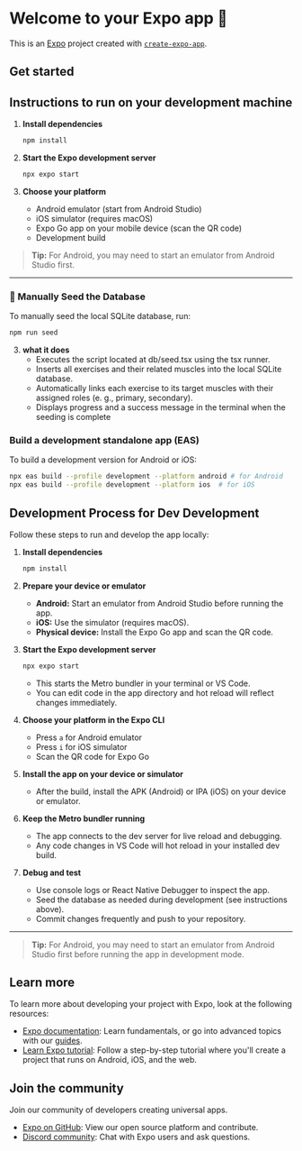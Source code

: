 # Welcome to your Expo app 👋

This is an [Expo](https://expo.dev) project created with [`create-expo-app`](https://www.npmjs.com/package/create-expo-app).

## Get started

## Instructions to run on your development machine

1. **Install dependencies**

   ```bash
   npm install
   ```

2. **Start the Expo development server**

   ```bash
   npx expo start
   ```

3. **Choose your platform**
   - Android emulator (start from Android Studio)
   - iOS simulator (requires macOS)
   - Expo Go app on your mobile device (scan the QR code)
   - Development build

> **Tip:** For Android, you may need to start an emulator from Android Studio first.

---

### 🧠 Manually Seed the Database

To manually seed the local SQLite database, run:

```bash
npm run seed
```

3. **what it does**
   - Executes the script located at db/seed.tsx using the tsx runner.
   - Inserts all exercises and their related muscles into the local SQLite database.
   - Automatically links each exercise to its target muscles with their assigned roles (e. g., primary, secondary).
   - Displays progress and a success message in the terminal when the seeding is complete

### Build a development standalone app (EAS)

To build a development version for Android or iOS:

```bash
npx eas build --profile development --platform android # for Android
npx eas build --profile development --platform ios  # for iOS

```

## Development Process for Dev Development

Follow these steps to run and develop the app locally:

1. **Install dependencies**

   ```bash
   npm install
   ```

2. **Prepare your device or emulator**
   - **Android:** Start an emulator from Android Studio before running the app.
   - **iOS:** Use the simulator (requires macOS).
   - **Physical device:** Install the Expo Go app and scan the QR code.

3. **Start the Expo development server**

   ```bash
   npx expo start
   ```

   - This starts the Metro bundler in your terminal or VS Code.
   - You can edit code in the app directory and hot reload will reflect changes immediately.

4. **Choose your platform in the Expo CLI**
   - Press `a` for Android emulator
   - Press `i` for iOS simulator
   - Scan the QR code for Expo Go

5. **Install the app on your device or simulator**
   - After the build, install the APK (Android) or IPA (iOS) on your device or emulator.

6. **Keep the Metro bundler running**
   - The app connects to the dev server for live reload and debugging.
   - Any code changes in VS Code will hot reload in your installed dev build.

7. **Debug and test**
   - Use console logs or React Native Debugger to inspect the app.
   - Seed the database as needed during development (see instructions above).
   - Commit changes frequently and push to your repository.

---

> **Tip:** For Android, you may need to start an emulator from Android Studio first before running the app in development mode.

## Learn more

To learn more about developing your project with Expo, look at the following resources:

- [Expo documentation](https://docs.expo.dev/): Learn fundamentals, or go into advanced topics with our [guides](https://docs.expo.dev/guides).
- [Learn Expo tutorial](https://docs.expo.dev/tutorial/introduction/): Follow a step-by-step tutorial where you'll create a project that runs on Android, iOS, and the web.

## Join the community

Join our community of developers creating universal apps.

- [Expo on GitHub](https://github.com/expo/expo): View our open source platform and contribute.
- [Discord community](https://chat.expo.dev): Chat with Expo users and ask questions.
